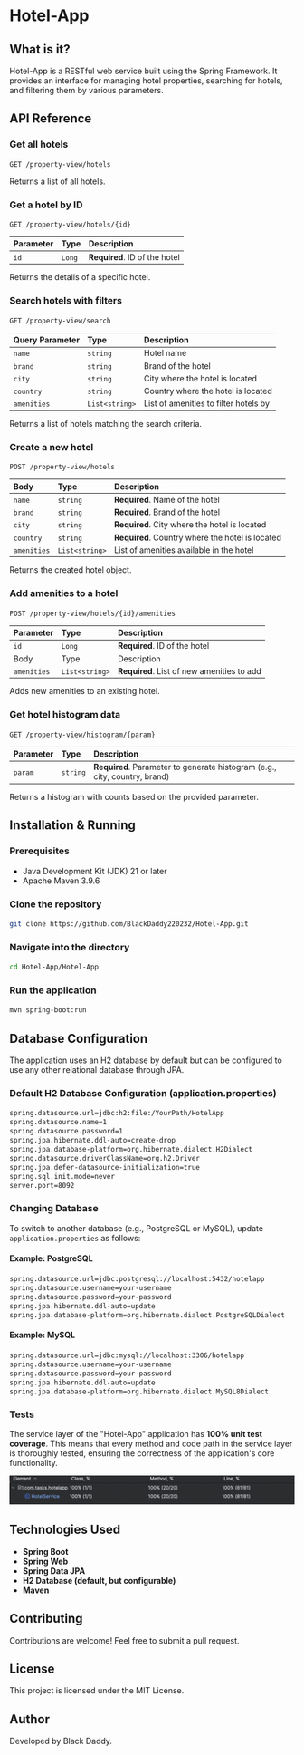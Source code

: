 # Hotel-App

## What is it?
Hotel-App is a RESTful web service built using the Spring Framework. It provides an interface for managing hotel properties, searching for hotels, and filtering them by various parameters.

## API Reference

### Get all hotels
```http
GET /property-view/hotels
```
Returns a list of all hotels.

### Get a hotel by ID
```http
GET /property-view/hotels/{id}
```
| Parameter | Type     | Description                |
| :-------- | :------- | :------------------------- |
| `id` | `Long` | **Required**. ID of the hotel |

Returns the details of a specific hotel.

### Search hotels with filters
```http
GET /property-view/search
```
| Query Parameter | Type     | Description                |
| :-------- | :------- | :------------------------- |
| `name` | `string` | Hotel name |
| `brand` | `string` | Brand of the hotel |
| `city` | `string` | City where the hotel is located |
| `country` | `string` | Country where the hotel is located |
| `amenities` | `List<string>` | List of amenities to filter hotels by |

Returns a list of hotels matching the search criteria.

### Create a new hotel
```http
POST /property-view/hotels
```
| Body | Type     | Description                |
| :-------- | :------- | :------------------------- |
| `name` | `string` | **Required**. Name of the hotel |
| `brand` | `string` | **Required**. Brand of the hotel |
| `city` | `string` | **Required**. City where the hotel is located |
| `country` | `string` | **Required**. Country where the hotel is located |
| `amenities` | `List<string>` | List of amenities available in the hotel |

Returns the created hotel object.

### Add amenities to a hotel
```http
POST /property-view/hotels/{id}/amenities
```
| Parameter | Type     | Description                |
| :-------- | :------- | :------------------------- |
| `id` | `Long` | **Required**. ID of the hotel |
| Body | Type     | Description                |
| `amenities` | `List<string>` | **Required**. List of new amenities to add |

Adds new amenities to an existing hotel.

### Get hotel histogram data
```http
GET /property-view/histogram/{param}
```
| Parameter | Type     | Description                |
| :-------- | :------- | :------------------------- |
| `param` | `string` | **Required**. Parameter to generate histogram (e.g., city, country, brand) |

Returns a histogram with counts based on the provided parameter.

## Installation & Running

### Prerequisites
- Java Development Kit (JDK) 21 or later
- Apache Maven 3.9.6

### Clone the repository
```bash
git clone https://github.com/BlackDaddy220232/Hotel-App.git
```

### Navigate into the directory
```bash
cd Hotel-App/Hotel-App
```

### Run the application
```bash
mvn spring-boot:run
```

## Database Configuration

The application uses an H2 database by default but can be configured to use any other relational database through JPA.

### Default H2 Database Configuration (application.properties)
```
spring.datasource.url=jdbc:h2:file:/YourPath/HotelApp
spring.datasource.name=1
spring.datasource.password=1
spring.jpa.hibernate.ddl-auto=create-drop
spring.jpa.database-platform=org.hibernate.dialect.H2Dialect
spring.datasource.driverClassName=org.h2.Driver
spring.jpa.defer-datasource-initialization=true
spring.sql.init.mode=never
server.port=8092
```

### Changing Database
To switch to another database (e.g., PostgreSQL or MySQL), update `application.properties` as follows:

#### Example: PostgreSQL
```
spring.datasource.url=jdbc:postgresql://localhost:5432/hotelapp
spring.datasource.username=your-username
spring.datasource.password=your-password
spring.jpa.hibernate.ddl-auto=update
spring.jpa.database-platform=org.hibernate.dialect.PostgreSQLDialect
```

#### Example: MySQL
```
spring.datasource.url=jdbc:mysql://localhost:3306/hotelapp
spring.datasource.username=your-username
spring.datasource.password=your-password
spring.jpa.hibernate.ddl-auto=update
spring.jpa.database-platform=org.hibernate.dialect.MySQL8Dialect
```
### Tests
The service layer of the "Hotel-App" application has **100% unit test coverage**. This means that every method and code path in the service layer is thoroughly tested, ensuring the correctness of the application's core functionality.

![Test Coverage](../testCoverage.png)
## Technologies Used
- **Spring Boot**
- **Spring Web**
- **Spring Data JPA**
- **H2 Database (default, but configurable)**
- **Maven**

## Contributing
Contributions are welcome! Feel free to submit a pull request.

## License
This project is licensed under the MIT License.

## Author
Developed by Black Daddy.

